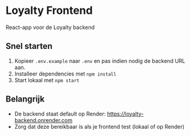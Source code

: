 # Loyalty Frontend

React-app voor de Loyalty backend

## Snel starten

1. Kopieer `.env.example` naar `.env` en pas indien nodig de backend URL aan.
2. Installeer dependencies met `npm install`
3. Start lokaal met `npm start`

## Belangrijk

- De backend staat default op Render: https://loyalty-backend.onrender.com
- Zorg dat deze bereikbaar is als je frontend test (lokaal of op Render)